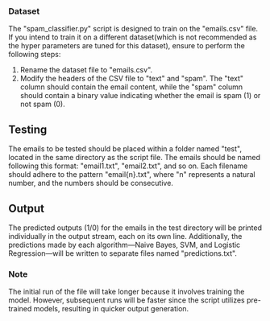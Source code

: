 ### Dataset

The "spam_classifier.py" script is designed to train on the "emails.csv" file. If you intend to train it on a different dataset(which is not recommended as the hyper parameters are tuned for this dataset), ensure to perform the following steps:

1. Rename the dataset file to "emails.csv".
2. Modify the headers of the CSV file to "text" and "spam". The "text" column should contain the email content, while the "spam" column should contain a binary value indicating whether the email is spam (1) or not spam (0).

## Testing
The emails to be tested should be placed within a folder named "test", located in the same directory as the script file. The emails should be named following this format: "email1.txt", "email2.txt", and so on. Each filename should adhere to the pattern "email{n}.txt", where "n" represents a natural number, and the numbers should be consecutive.

## Output
The predicted outputs (1/0) for the emails in the test directory will be printed individually in the output stream, each on its own line. Additionally, the predictions made by each algorithm—Naive Bayes, SVM, and Logistic Regression—will be written to separate files named "predictions.txt".

### Note
The initial run of the file will take longer because it involves training the model. However, subsequent runs will be faster since the script utilizes pre-trained models, resulting in quicker output generation.